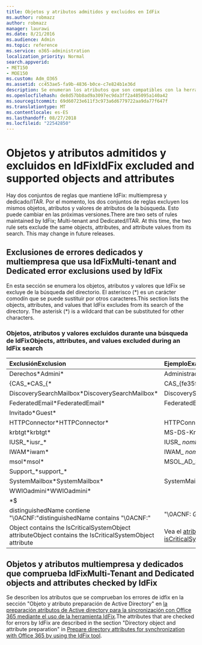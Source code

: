 ```yaml
---
title: Objetos y atributos admitidos y excluidos en IdFix
ms.author: robmazz
author: robmazz
manager: laurawi
ms.date: 8/21/2016
ms.audience: Admin
ms.topic: reference
ms.service: o365-administration
localization_priority: Normal
search.appverid:
- MET150
- MOE150
ms.custom: Adm_O365
ms.assetid: cc453ae5-fa9b-4836-b0ce-c7e824b1e36d
description: Se enumeran los atributos que son compatibles con la herramienta IdFix y excluidos.
ms.openlocfilehash: de8d57bb8ad9a3097ec9da3ff2a485095a140a42
ms.sourcegitcommit: 69d60723e611f3c973a6d6779722aa9da77f647f
ms.translationtype: MT
ms.contentlocale: es-ES
ms.lasthandoff: 08/27/2018
ms.locfileid: "22542850"
---
```

# <a name="idfix-excluded-and-supported-objects-and-attributes"></a><span data-ttu-id="b1b61-103">Objetos y atributos admitidos y excluidos en IdFix</span><span class="sxs-lookup"><span data-stu-id="b1b61-103">IdFix excluded and supported objects and attributes</span></span>
<span data-ttu-id="b1b61-p101">Hay dos conjuntos de reglas que mantiene IdFix: multiempresa y dedicado/ITAR. Por el momento, los dos conjuntos de reglas excluyen los mismos objetos, atributos y valores de atributos de la búsqueda. Esto puede cambiar en las próximas versiones.</span><span class="sxs-lookup"><span data-stu-id="b1b61-p101">There are two sets of rules maintained by IdFix; Multi-tenant and Dedicated/ITAR. At this time, the two rule sets exclude the same objects, attributes, and attribute values from its search. This may change in future releases.</span></span>
  
## <a name="multi-tenant-and-dedicated-error-exclusions-used-by-idfix"></a><span data-ttu-id="b1b61-107">Exclusiones de errores dedicados y multiempresa que usa IdFix</span><span class="sxs-lookup"><span data-stu-id="b1b61-107">Multi-tenant and Dedicated error exclusions used by IdFix</span></span>
<span data-ttu-id="b1b61-p102">En esta sección se enumera los objetos, atributos y valores que IdFix se excluye de la búsqueda del directorio. El asterisco (\*) es un carácter comodín que se puede sustituir por otros caracteres.</span><span class="sxs-lookup"><span data-stu-id="b1b61-p102">This section lists the objects, attributes, and values that IdFix excludes from its search of the directory. The asterisk (\*) is a wildcard that can be substituted for other characters.</span></span>
  
### <a name="objects-attributes-and-values-excluded-during-an-idfix-search"></a><span data-ttu-id="b1b61-110">Objetos, atributos y valores excluidos durante una búsqueda de IdFix</span><span class="sxs-lookup"><span data-stu-id="b1b61-110">Objects, attributes, and values excluded during an IdFix search</span></span>

|<span data-ttu-id="b1b61-111">**Exclusión**</span><span class="sxs-lookup"><span data-stu-id="b1b61-111">**Exclusion**</span></span>|<span data-ttu-id="b1b61-112">**Ejemplo**</span><span class="sxs-lookup"><span data-stu-id="b1b61-112">**Example**</span></span>|
|:-----|:-----|
|<span data-ttu-id="b1b61-113">Derechos\*</span><span class="sxs-lookup"><span data-stu-id="b1b61-113">Admini\*</span></span> |<span data-ttu-id="b1b61-114">Administrador</span><span class="sxs-lookup"><span data-stu-id="b1b61-114">Administrator</span></span> |
|<span data-ttu-id="b1b61-115">{CAS_\*</span><span class="sxs-lookup"><span data-stu-id="b1b61-115">CAS_{\*</span></span>  |<span data-ttu-id="b1b61-116">CAS_{fe35fc98e69e4d08}</span><span class="sxs-lookup"><span data-stu-id="b1b61-116">CAS_{fe35fc98e69e4d08}</span></span> |
|<span data-ttu-id="b1b61-117">DiscoverySearchMailbox\*</span><span class="sxs-lookup"><span data-stu-id="b1b61-117">DiscoverySearchMailbox\*</span></span>  |<span data-ttu-id="b1b61-118">DiscoverySearchMailbox</span><span class="sxs-lookup"><span data-stu-id="b1b61-118">DiscoverySearchMailbox</span></span>  |
|<span data-ttu-id="b1b61-119">FederatedEmail\*</span><span class="sxs-lookup"><span data-stu-id="b1b61-119">FederatedEmail\*</span></span> |<span data-ttu-id="b1b61-p103">FederatedEmail. *GUID*</span><span class="sxs-lookup"><span data-stu-id="b1b61-p103">FederatedEmail. *GUID*</span></span> |
|<span data-ttu-id="b1b61-122">Invitado\*</span><span class="sxs-lookup"><span data-stu-id="b1b61-122">Guest\*</span></span> ||
|<span data-ttu-id="b1b61-123">HTTPConnector\*</span><span class="sxs-lookup"><span data-stu-id="b1b61-123">HTTPConnector\*</span></span>  |<span data-ttu-id="b1b61-124">HTTPConnector</span><span class="sxs-lookup"><span data-stu-id="b1b61-124">HTTPConnector</span></span> |
|<span data-ttu-id="b1b61-125">krbtgt\*</span><span class="sxs-lookup"><span data-stu-id="b1b61-125">krbtgt\*</span></span> |<span data-ttu-id="b1b61-126">MS-DS-KrbTgt-vínculo</span><span class="sxs-lookup"><span data-stu-id="b1b61-126">ms-DS-KrbTgt-Link</span></span> |
|<span data-ttu-id="b1b61-127">IUSR_\*</span><span class="sxs-lookup"><span data-stu-id="b1b61-127">iusr_\*</span></span> |<span data-ttu-id="b1b61-128">IUSR_ *nombreEquipo*</span><span class="sxs-lookup"><span data-stu-id="b1b61-128">iusr_ *machinename*</span></span> |
|<span data-ttu-id="b1b61-129">IWAM\*</span><span class="sxs-lookup"><span data-stu-id="b1b61-129">iwam\*</span></span>  |<span data-ttu-id="b1b61-130">IWAM_ *nombreEquipo*</span><span class="sxs-lookup"><span data-stu-id="b1b61-130">IWAM_ *machinename*</span></span> |
|<span data-ttu-id="b1b61-131">msol\*</span><span class="sxs-lookup"><span data-stu-id="b1b61-131">msol\*</span></span> |<span data-ttu-id="b1b61-132">MSOL_AD_SYNC</span><span class="sxs-lookup"><span data-stu-id="b1b61-132">MSOL_AD_SYNC</span></span> |
|<span data-ttu-id="b1b61-133">Support_\*</span><span class="sxs-lookup"><span data-stu-id="b1b61-133">support_\*</span></span> ||
|<span data-ttu-id="b1b61-134">SystemMailbox\*</span><span class="sxs-lookup"><span data-stu-id="b1b61-134">SystemMailbox\*</span></span> |<span data-ttu-id="b1b61-135">SystemMailbox { *GUID* }</span><span class="sxs-lookup"><span data-stu-id="b1b61-135">Systemmailbox{ *GUID*  }</span></span>|
|<span data-ttu-id="b1b61-136">WWIOadmini\*</span><span class="sxs-lookup"><span data-stu-id="b1b61-136">WWIOadmini\*</span></span>  ||
|\*$ ||
|<span data-ttu-id="b1b61-137">distinguishedName contiene "\0ACNF:"</span><span class="sxs-lookup"><span data-stu-id="b1b61-137">distinguishedName contains "\0ACNF:"</span></span>|<span data-ttu-id="b1b61-138">"\0ACNF: *GUID* "</span><span class="sxs-lookup"><span data-stu-id="b1b61-138">"\0ACNF: *GUID*  "</span></span> |
|<span data-ttu-id="b1b61-139">Object contains the IsCriticalSystemObject attribute</span><span class="sxs-lookup"><span data-stu-id="b1b61-139">Object contains the IsCriticalSystemObject attribute</span></span> |<span data-ttu-id="b1b61-140">Vea el [atributo isCriticalSystemObject](https://go.microsoft.com/fwlink/p/?LinkId=401169).</span><span class="sxs-lookup"><span data-stu-id="b1b61-140">See [Attribute isCriticalSystemObject](https://go.microsoft.com/fwlink/p/?LinkId=401169).</span></span> |
   
## <a name="multi-tenant-and-dedicated-objects-and-attributes-checked-by-idfix"></a><span data-ttu-id="b1b61-141">Objetos y atributos multiempresa y dedicados que comprueba IdFix</span><span class="sxs-lookup"><span data-stu-id="b1b61-141">Multi-Tenant and Dedicated objects and attributes checked by IdFix</span></span>
<span data-ttu-id="b1b61-142">Se describen los atributos que se comprueban los errores de idfix en la sección "Objeto y atributo preparación de Active Directory" en [la preparación atributos de Active directory para la sincronización con Office 365 mediante el uso de la herramienta IdFix](prepare-directory-attributes-for-synch-with-idfix.md).</span><span class="sxs-lookup"><span data-stu-id="b1b61-142">The attributes that are checked for errors by IdFix are described in the section "Directory object and attribute preparation" in [Prepare directory attributes for synchronization with Office 365 by using the IdFix tool](prepare-directory-attributes-for-synch-with-idfix.md).</span></span>
  

